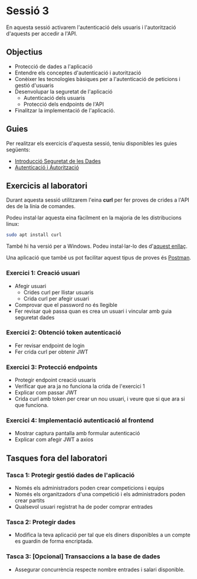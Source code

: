 # Sessió 3
En aquesta sessió activarem l'autenticació dels usuaris i l'autorització d'aquests per accedir a l'API. 

## Objectius
* Protecció de dades a l'aplicació
* Entendre els conceptes d'autenticació i autorització
* Conèixer les tecnologies bàsiques per a l'autenticació de peticions i gestió d'usuaris
* Desenvolupar la seguretat de l'aplicació
  * Autenticació dels usuaris
  * Protecció dels endpoints de l'API
* Finalitzar la implementació de l'aplicació.
  

## Guies
Per realitzar els exercicis d'aquesta sessió, teniu disponibles les guies següents:
* [Introducció Seguretat de les Dades](guies/intro_seguretat_dades.md)
* [Autenticació i Autorització](guies/autenticacio.md)

## Exercicis al laboratori

Durant aquesta sessió utilitzarem l'eina **curl** per fer proves de crides a l'API des de 
la línia de comandes.

Podeu instal·lar aquesta eina fàcilment en la majoria de les distribucions
linux:

```bash
sudo apt install curl
```

També hi ha versió per a Windows. Podeu instal·lar-lo des d'[aquest enllaç](https://curl.se/windows/).

Una aplicació que també us pot facilitar aquest tipus de proves és [Postman](https://www.postman.com/).

### Exercici 1: Creació usuari

- Afegir usuari
  - Crides curl per llistar usuaris
  - Crida curl per afegir usuari
- Comprovar que el password no és llegible
- Fer revisar què passa quan es crea un usuari i vincular amb guia seguretat dades

### Exercici 2: Obtenció token autenticació

- Fer revisar endpoint de login
- Fer crida curl per obtenir JWT

### Exercici 3: Protecció endpoints

- Protegir endpoint creació usuaris
- Verificar que ara ja no funciona la crida de l'exercici 1
- Explicar com passar JWT
- Crida curl amb token per crear un nou usuari, i veure que si que ara si que funciona.

### Exercici 4: Implementació autenticació al frontend

- Mostrar captura pantalla amb formular autenticació
- Explicar com afegir JWT a axios

## Tasques fora del laboratori

### Tasca 1: Protegir gestió dades de l'aplicació
- Només els administradors poden crear competicions i equips
- Només els organitzadors d'una competició i els administradors poden crear partits
- Qualsevol usuari registrat ha de poder comprar entrades

### Tasca 2: Protegir dades
- Modifica la teva aplicació per tal que els diners disponibles a un compte es guardin de forma encriptada.

### Tasca 3: [Opcional] Transaccions a la base de dades
- Assegurar concurrència respecte nombre entrades i salari disponible. 

